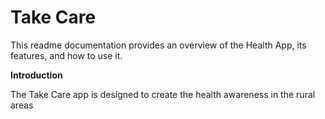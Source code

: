 # Take Care
This readme documentation provides an overview of the Health App, its features, and how to use it.

**Introduction**

The Take Care app is designed to create the health awareness in the rural areas
